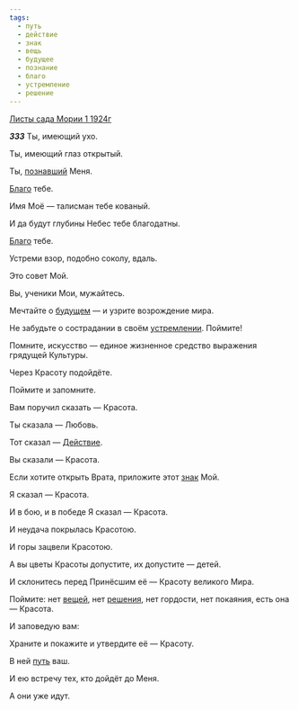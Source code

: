 ```yaml
---
tags:
  - путь
  - действие
  - знак
  - вещь
  - будущее
  - познание
  - благо
  - устремление
  - решение
---
```


[Листы сада Мории 1 1924г](https://127.0.0.1:4002/agni/1924)

___333___
Ты, имеющий ухо.   

Ты, имеющий глаз открытый.   

Ты, [познавший](../../../tags/#познание) Меня.   

[Благо](../../../tags/#[благо](../../../tags/#благо)) тебе.   

Имя Моё — талисман тебе кованый.   

И да будут глубины Небес тебе благодатны.   

[Благо](../../../tags/#[благо](../../../tags/#благо)) тебе.   

Устреми взор, подобно соколу, вдаль.   

Это совет Мой.   

Вы, ученики Мои, мужайтесь.   

Мечтайте о [будущем](../../../tags/#будущее) — и узрите возрождение мира.   

Не забудьте о сострадании в своём [устремлении](../../../tags/#устремление). Поймите!   

Помните, искусство — единое жизненное средство выражения грядущей Культуры.   

Через Красоту подойдёте.   

Поймите и запомните.   

Вам поручил сказать — Красота.   

Ты сказала — Любовь.   

Тот сказал — [Действие](../../../tags/#действие).   

Вы сказали — Красота.   

Если хотите открыть Врата, приложите этот [знак](../../../tags/#знак) Мой.   

Я сказал — Красота.   

И в бою, и в победе Я сказал — Красота.   

И неудача покрылась Красотою.   

И горы зацвели Красотою.   

А вы цветы Красоты допустите, их допустите — детей.   

И склонитесь перед Принёсшим её — Красоту великого Мира.   

Поймите: нет [вещей](../../../tags/#вещь), нет [решения](../../../tags/#решение), нет гордости, нет покаяния, есть она — Красота.   

И заповедую вам:   

Храните и покажите и утвердите её — Красоту.   

В ней [путь](../../../tags/#путь) ваш.   

И ею встречу тех, кто дойдёт до Меня.   

А они уже идут.   

